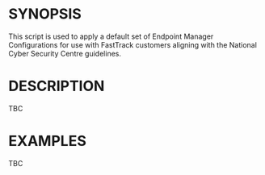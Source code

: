 # SYNOPSIS
This script is used to apply a default set of Endpoint Manager Configurations for use with FastTrack customers aligning with the National Cyber Security Centre guidelines.

# DESCRIPTION
TBC

# EXAMPLES
TBC